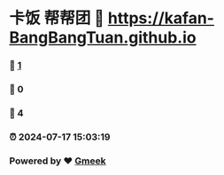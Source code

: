 # 卡饭  帮帮团 :link: https://kafan-BangBangTuan.github.io 
### :page_facing_up: [1](https://kafan-BangBangTuan.github.io/tag.html) 
### :speech_balloon: 0 
### :hibiscus: 4 
### :alarm_clock: 2024-07-17 15:03:19 
### Powered by :heart: [Gmeek](https://github.com/Meekdai/Gmeek)
